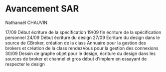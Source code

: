 # Avancement SAR

Nathanaël CHAUVIN

17/09 Début écriture de la spécification
19/09 fin écriture de la spécification personnel
24/09 Début écriture du design
27/09 Ecriture du design dans le source de CBroker, création de la class Annuaire pour la gestion des brokers et création de la class rendezVous pour la gestion des connexions
30/09 Dessin de graphe objet pour le design, écriture du design dans les sources de broker et channel et gros début d'implem en essayant de respecter le design
